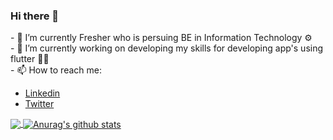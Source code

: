 ### Hi there 👋
<p>
  - 🌱 I’m currently Fresher who is persuing BE in Information Technology ⚙ <br>
  - 🔭 I’m currently working on developing my skills for developing app's using flutter 🎯📱<br>
  - 📫 How to reach me:
  <ul>
    <li> <a href="https://www.linkedin.com/in/pruthvi-sooni/"> Linkedin<a/></li> 
    <li> <a href="https://twitter.com/PruthviSooni"> Twitter <a/></li> 
  </ul>
</p>

<a href="https://github.com/pruthvisooni/github-readme-stats">
  <img align="center" src="https://github-readme-stats.vercel.app/api/top-langs/?username=pruthvisooni&hide=kotlin,javascript&show_icons=true&theme=default " />
</a>
<a href="https://github.com/pruthvisooni/github-readme-stats">
  <img align="center" src="https://github-readme-stats.vercel.app/api?username=pruthvisooni&show_icons=true&theme=default &line_height=27" alt="Anurag's github stats" />
</a>

      
 
<!--
**PruthviSooni/PruthviSooni** is a ✨ _special_ ✨ repository because its `README.md` (this file) appears on your GitHub profile.

Here are some ideas to get you started:

- 🔭 I’m currently working on

 ...
- 🌱 I’m currently learning ...
- 👯 I’m looking to collaborate on ...
- 🤔 I’m looking for help with ...
- 💬 Ask me about ...
 ...
- 😄 Pronouns: ...
- ⚡ Fun fact: ...
!-->

